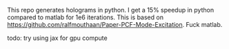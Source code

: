 This repo generates holograms in python.
I get a 15% speedup in python compared to matlab for 1e6 iterations.
This is based on https://github.com/ralfmouthaan/Paper-PCF-Mode-Excitation.
Fuck matlab.

todo:
try using jax for gpu compute